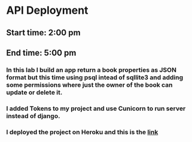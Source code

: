 # API Deployment
## Start time: 2:00 pm
## End time: 5:00 pm

### In this lab I build an app return a book properties as JSON format but this time using psql intead of sqllite3 and adding some permissions where just the owner of the book can update or delete it.
### I added Tokens to my project and use Cunicorn to run server instead of django.
### I deployed the project on Heroku and this is the [link](https://book-api-using-elephant.herokuapp.com/api/v2/book/)